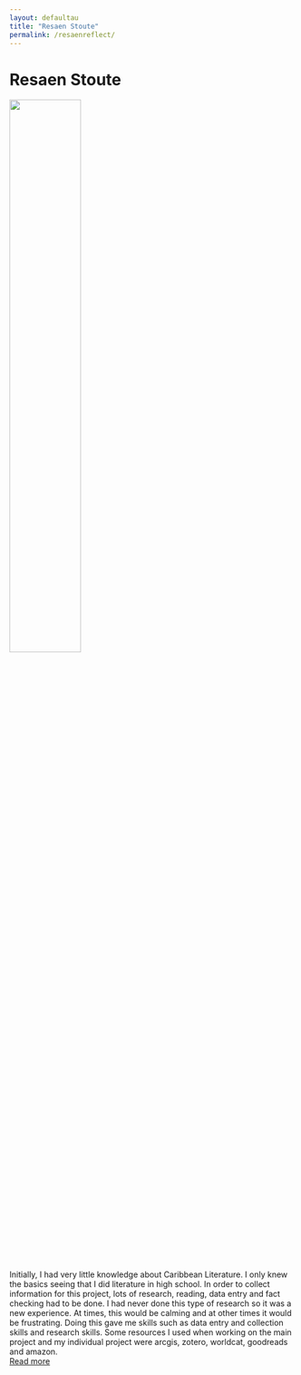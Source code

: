 ```yaml
---
layout: defaultau
title: "Resaen Stoute"
permalink: /resaenreflect/
---
```

<!-- partial:index.partial.html -->
<div class="content">
     <h1>Resaen Stoute</h1>
    <div class="quote">
        <div><img src="{{ site.baseurl }}/assets/img/resaen.jpg" height="50%" width = "50%" class="logo"></div>
    </div>
    <div class="timeline">
        <div style="padding-bottom:100px;"></div>
        <div class="block">
             <div class="date right"><p class="right">  </p></div>
            <div class="dot"></div>
            <div class="left first">
            Initially, I had very little knowledge about Caribbean Literature. I only knew the basics seeing that I did literature in high school. In order to collect information for this project, lots of research, reading, data entry and fact checking had to be done. I had never done this type of research so it was a new experience. At times, this would be calming and at other times it would be frustrating. Doing this gave me skills such as data entry and collection skills and research skills. Some resources I used when working on the main project and my individual project were arcgis, zotero, worldcat, goodreads and amazon. <div class="acreadmore">  <a href="#" target="_blank">Read more</a></div>
            </div>
